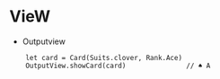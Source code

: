 # VieW

-  Outputview 

```
    let card = Card(Suits.clover, Rank.Ace)
    OutputView.showCard(card)               // ♠ A
```
